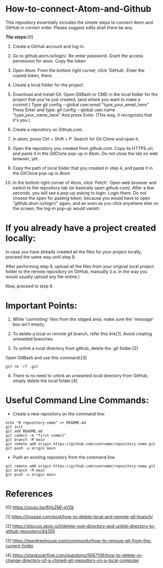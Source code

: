 # How-to-connect-Atom-and-Github
This repository essentially includes the simple steps to connect Atom and GitHub in correct order. Please suggest edits shall there be any.


__*The steps:*__[0]

1. Create a GitHub account and log-in.

2. Go to github.atom.io/login/. Re-enter password.
	Grant the access permission for atom.
	Copy the token.

3. Open Atom. From the bottom right corner, click 'GitHub'. Enter the copied token, there.

4. Create a local folder for the project.

4. Download and install Git.
	Open GitBash or CMD in the local folder for the project that you've just created, (and where you want to make a commit.)
	Type
		git config --global user.email "type_your_email_here"
	Press Enter and type:
		git config --global user.name "type_your_name_here"
	And press Enter.
(This way, it recognizes that it's you.)

5. Create a repository on Github.com.

6. In atom, press Ctrl + Shift + P. Search for Git Clone and open it.

7. Open the repository you created from github.com. Copy its HTTPS url, and paste it in the GitClone pop-up in Atom. Do not close the tab on web browser, yet.

8. Copy the path of local folder that you created in step 4, and paste it in the GitClone pop-up in Atom.

9. In the bottom right corner of Atom, click 'Fetch'. Open web browser and switch to the repository tab (or basically open github.com).
After a few seconds, you will see a pop-up asking to login. Login there. Do not choose the open for pasting token, because you would have to open "github.atom.io/login/" again, and as soon as you click anywhere else on the screen, the log-in pop-up would vanish.

# If you already have a project created locally:
In case you have already created all the files for your project locally, proceed the same way until step 8.

After performing step 8, upload all the files from your original local project folder to the remote repository on GitHub, manually (i.e. in the way you would usually upload any file online.)

Now, proceed to step 9.

# Important Points:

1. While 'commiting' files from the staged area, make sure the 'message' box isn't empty.
  
2. To delete a local or remote git branch, refer this link[1]. Avoid creating unwanted branches.
    
3. To unlink a local directory from github, delete the .git folder.[2]

Open GitBash and use this command:[3]

`git rm -rf .git`

4. There is no need to unlink an unwanted local directory from GitHub, simply delete the local folder.[4]


# Useful Command Line Commands:

* Create a new repository on the command line:
```
echo "# repository-name" >> README.md
git init
git add README.md
git commit -m "first commit"
git branch -M main
git remote add origin https://github.com/username/repository-name.git
git push -u origin main
```
* Push an existing repository from the command line
```
git remote add origin https://github.com/username/repository-name.git
git branch -M main
git push -u origin main
```
# References
[0] https://youtu.be/6HsZMl-qV5k

[1] https://linuxize.com/post/how-to-delete-local-and-remote-git-branch/

[2] https://discuss.atom.io/t/delete-root-directory-and-unlink-directory-to-github-repository/44355

[3] https://teamtreehouse.com/community/how-to-remove-git-from-the-current-folder

[4] https://stackoverflow.com/questions/5667106/how-to-delete-or-change-directory-of-a-cloned-git-repository-on-a-local-computer

